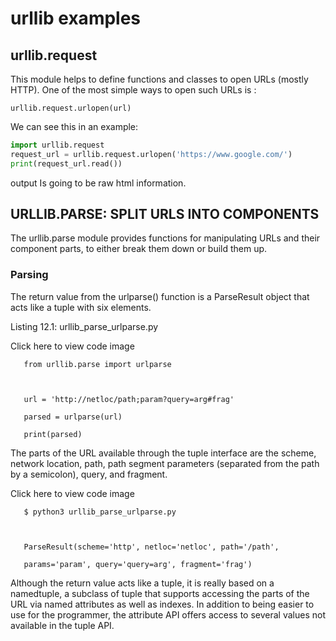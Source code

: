 # urllib examples

## urllib.request

This module helps to define functions and classes to open URLs (mostly HTTP). 
One of the most simple ways to open such URLs is :
```
urllib.request.urlopen(url)
```
We can see this in an example:
```python
import urllib.request 
request_url = urllib.request.urlopen('https://www.google.com/') 
print(request_url.read())
```
output 
Is going to be raw html information. 

 ## URLLIB.PARSE: SPLIT URLS INTO COMPONENTS
The urllib.parse module provides functions for manipulating URLs and their component parts, to either break them down or build them up.
### Parsing
The return value from the urlparse() function is a ParseResult object that acts like a tuple with six elements.

Listing 12.1: urllib_parse_urlparse.py

Click here to view code image


       from urllib.parse import urlparse



       url = 'http://netloc/path;param?query=arg#frag'

       parsed = urlparse(url)

       print(parsed)

The parts of the URL available through the tuple interface are the scheme, network location, path, path segment parameters (separated from the path by a semicolon), query, and fragment.

Click here to view code image


       $ python3 urllib_parse_urlparse.py



       ParseResult(scheme='http', netloc='netloc', path='/path',

       params='param', query='query=arg', fragment='frag')

Although the return value acts like a tuple, it is really based on a namedtuple, a subclass of tuple that supports accessing the parts of the URL via named attributes as well as indexes. In addition to being easier to use for the programmer, 
the attribute API offers access to several values not available in the tuple API.
